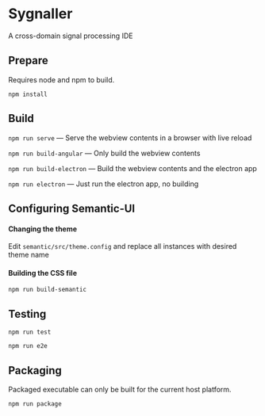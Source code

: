 # Sygnaller

A cross-domain signal processing IDE

## Prepare

Requires node and npm to build.

```
npm install
```

## Build

`npm run serve` — Serve the webview contents in a browser with live reload

`npm run build-angular` — Only build the webview contents

`npm run build-electron` — Build the webview contents and the electron app

`npm run electron` — Just run the electron app, no building

## Configuring Semantic-UI

#### Changing the theme

Edit `semantic/src/theme.config` and replace all instances with desired theme name

#### Building the CSS file

```
npm run build-semantic
```

## Testing

```
npm run test
```

```
npm run e2e
```

## Packaging

Packaged executable can only be built for the current host platform.

```
npm run package
```
